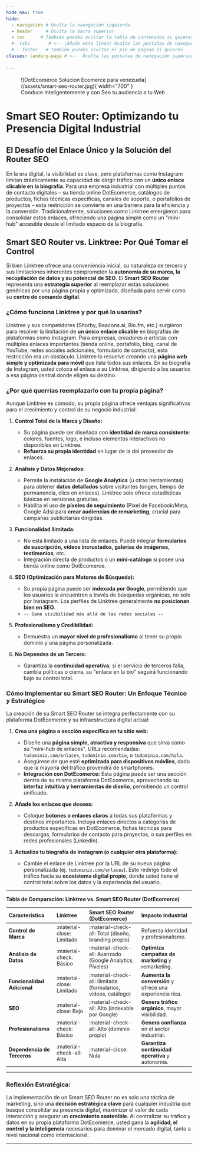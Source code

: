 ```yaml
---
hide_nav: true
hide:
  - navigation # Oculta la navegación izquierda
  - header     # Oculta la barra superior
  - toc      # También puedes ocultar la tabla de contenidos si quieres
  #- tabs       # <-- ¡Añade esta línea! Oculta las pestañas de navegación superior
  # - footer   # También puedes ocultar el pie de página si quieres
classes: landing-page # <--  Oculta las pestañas de navegación superior a través del CSS

---
```

<figure markdown="span">
  ![DotEcomerce Solucion Ecomerce para venezuela](/assets/smart-seo-router.jpg){ width="700" }
  <figcaption>Conduce Inteligentemente y con Seo tu audiencia a tu Web .</figcaption>
</figure>

# Smart SEO Router: Optimizando tu Presencia Digital Industrial

## El Desafío del Enlace Único y la Solución del Router SEO

En la era digital, la visibilidad es clave, pero plataformas como Instagram limitan drásticamente su capacidad de dirigir tráfico con un **único enlace clicable en la biografía**. Para una empresa industrial con múltiples puntos de contacto digitales – su tienda online DotEcomerce, catálogos de productos, fichas técnicas específicas, canales de soporte, o portafolios de proyectos – esta restricción se convierte en una barrera para la eficiencia y la conversión. Tradicionalmente, soluciones como Linktree emergieron para consolidar estos enlaces, ofreciendo una página simple como un "mini-hub" accesible desde el limitado espacio de la biografía.

## Smart SEO Router vs. Linktree: Por Qué Tomar el Control

Si bien Linktree ofrece una conveniencia inicial, su naturaleza de tercero y sus limitaciones inherentes comprometen la **autonomía de su marca, la recopilación de datos y su potencial de SEO**. El **Smart SEO Router** representa una **estrategia superior** al reemplazar estas soluciones genéricas por una página propia y optimizada, diseñada para servir como su **centro de comando digital**.

### ¿Cómo funciona Linktree y por qué lo usarías?

Linktree y sus competidores (Shorby, Beacons.ai, Bio.fm, etc.) surgieron para resolver la limitación de **un único enlace clicable** en biografías de plataformas como Instagram. Para empresas, creadores o artistas con múltiples enlaces importantes (tienda online, portafolio, blog, canal de YouTube, redes sociales adicionales, formulario de contacto), esta restricción era un obstáculo. Linktree lo resuelve creando una **página web simple y optimizada para móvil** que lista todos sus enlaces. En su biografía de Instagram, usted coloca el enlace a su Linktree, dirigiendo a los usuarios a esa página central donde eligen su destino.

### ¿Por qué querrías reemplazarlo con tu propia página?

Aunque Linktree es cómodo, su propia página ofrece ventajas significativas para el crecimiento y control de su negocio industrial:

1.  **Control Total de la Marca y Diseño:**
    * Su página puede ser diseñada con **identidad de marca consistente**: colores, fuentes, logo, e incluso elementos interactivos no disponibles en Linktree.
    * **Refuerza su propia identidad** en lugar de la del proveedor de enlaces.

2.  **Análisis y Datos Mejorados:**
    * Permite la instalación de **Google Analytics** (u otras herramientas) para obtener **datos detallados** sobre visitantes (origen, tiempo de permanencia, clics en enlaces). Linktree solo ofrece estadísticas básicas en versiones gratuitas.
    * Habilita el uso de **píxeles de seguimiento** (Píxel de Facebook/Meta, Google Ads) para **crear audiencias de remarketing**, crucial para campañas publicitarias dirigidas.

3.  **Funcionalidad Ilimitada:**
    * No está limitado a una lista de enlaces. Puede integrar **formularios de suscripción, vídeos incrustados, galerías de imágenes, testimonios**, etc..
    * Integración directa de productos o un **mini-catálogo** si posee una tienda online como DotEcomerce.

4.  **SEO (Optimización para Motores de Búsqueda):**
    * Su propia página puede ser **indexada por Google**, permitiendo que los usuarios la encuentren a través de búsquedas orgánicas, no solo por Instagram. Los perfiles de Linktree generalmente **no posicionan bien en SEO**.
    * `-- Gane visibilidad más allá de las redes sociales --`

5.  **Profesionalismo y Credibilidad:**
    * Demuestra un **mayor nivel de profesionalismo** al tener su propio dominio y una página personalizada.

6.  **No Dependes de un Tercero:**
    * Garantiza la **continuidad operativa**; si el servicio de terceros falla, cambia políticas o cierra, su "enlace en la bio" seguirá funcionando bajo su control total.

### Cómo Implementar su Smart SEO Router: Un Enfoque Técnico y Estratégico

La creación de su Smart SEO Router se integra perfectamente con su plataforma DotEcomerce y su infraestructura digital actual:

1.  **Crea una página o sección específica en tu sitio web:**
    * Diseñe una **página simple, atractiva y responsiva** que sirva como su "mini-hub de enlaces". URLs recomendadas: `tudominio.com/enlaces`, `tudominio.com/bio`, o `tudominio.com/hola`.
    * Asegúrese de que esté **optimizada para dispositivos móviles**, dado que la mayoría del tráfico provendrá de smartphones.
    * **Integración con DotEcomerce:** Esta página puede ser una sección dentro de su misma plataforma DotEcomerce, aprovechando su **interfaz intuitiva y herramientas de diseño**, permitiendo un control unificado.

2.  **Añade los enlaces que desees:**
    * Coloque **botones o enlaces claros** a todas sus plataformas y destinos importantes. Incluya enlaces directos a categorías de productos específicas en DotEcomerce, fichas técnicas para descargas, formularios de contacto para proyectos, o sus perfiles en redes profesionales (LinkedIn).

3.  **Actualiza tu biografía de Instagram (o cualquier otra plataforma):**
    * Cambie el enlace de Linktree por la URL de su nueva página personalizada (ej. `tudominio.com/enlaces`). Esto redirige todo el tráfico hacia su **ecosistema digital propio**, donde usted tiene el control total sobre los datos y la experiencia del usuario.

---

**Tabla de Comparación: Linktree vs. Smart SEO Router (DotEcomerce)**

| Característica              | Linktree                   | Smart SEO Router (DotEcomerce)                                | Impacto Industrial                                         |
| :-------------------------- | :------------------------- | :------------------------------------------------------------ | :--------------------------------------------------------- |
| **Control de Marca** | :material-close: Limitado  | :material-check-all: Total (diseño, branding propio)          | Refuerza identidad y profesionalismo.                      |
| **Análisis de Datos** | :material-check: Básico    | :material-check-all: Avanzado (Google Analytics, Píxeles)     | **Optimiza campañas de marketing** y remarketing.          |
| **Funcionalidad Adicional** | :material-close: Limitado  | :material-check-all: Ilimitada (formularios, videos, catálogo) | **Aumenta la conversión** y ofrece una experiencia rica.    |
| **SEO** | :material-close: Bajo      | :material-check-all: Alto (indexable por Google)              | **Genera tráfico orgánico**, mayor visibilidad.            |
| **Profesionalismo** | :material-check: Básico    | :material-check-all: Alto (dominio propio)                    | **Genera confianza** en el sector industrial.              |
| **Dependencia de Terceros** | :material-check-all: Alta  | :material-close: Nula                                         | **Garantiza continuidad operativa** y autonomía.           |

---

### **Reflexión Estratégica:**

La implementación de un Smart SEO Router no es solo una táctica de marketing, sino una **decisión estratégica clave** para cualquier industria que busque consolidar su presencia digital, maximizar el valor de cada interacción y asegurar un **crecimiento sostenible**. Al centralizar su tráfico y datos en su propia plataforma DotEcomerce, usted gana la **agilidad, el control y la inteligencia** necesarios para dominar el mercado digital, tanto a nivel nacional como internacional.

---
